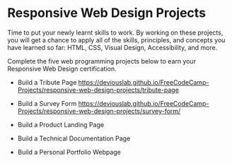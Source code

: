 # Responsive Web Design Projects

Time to put your newly learnt skills to work. By working on these projects, you will get a chance to apply all of the skills, principles, and concepts you have learned so far: HTML, CSS, Visual Design, Accessibility, and more.

Complete the five web programming projects below to earn your Responsive Web Design certification.

* Build a Tribute Page
<https://deviouslab.github.io/FreeCodeCamp-Projects/responsive-web-design-projects/tribute-page>
* Build a Survey Form
<https://deviouslab.github.io/FreeCodeCamp-Projects/responsive-web-design-projects/survey-form/>
* Build a Product Landing Page

* Build a Technical Documentation Page
* Build a Personal Portfolio Webpage
